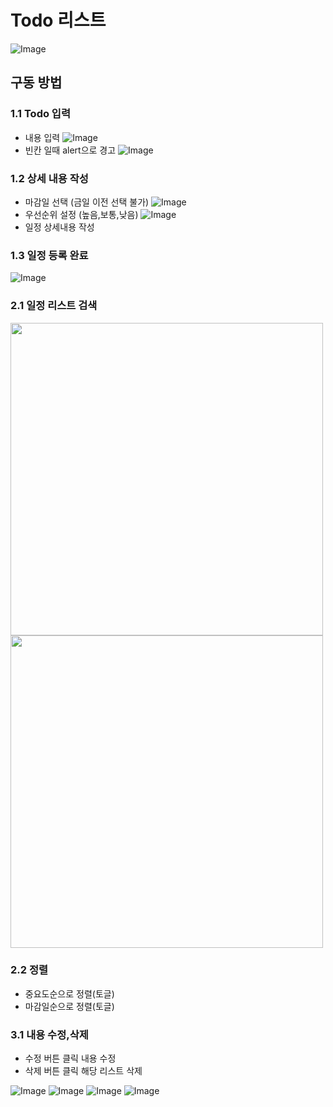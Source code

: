 # Todo 리스트
![Image](https://github.com/user-attachments/assets/082c23ae-469e-473a-a11e-83bcb89764d5)
## 구동 방법

### 1.1 Todo 입력
- 내용 입력
![Image](https://github.com/user-attachments/assets/f770904d-59a3-4ab7-aecb-8a93096299ae)
- 빈칸 일때 alert으로 경고
![Image](https://github.com/user-attachments/assets/02c9fa92-4e9c-4b12-b056-1671965c2d6d)

### 1.2 상세 내용 작성
- 마감일 선택 (금일 이전 선택 불가)
![Image](https://github.com/user-attachments/assets/ad6da638-2a53-44dc-bc10-199feb64f774)
- 우선순위 설정 (높음,보통,낮음)
![Image](https://github.com/user-attachments/assets/feb4fe43-3a58-4ef5-a295-192291471f37)
- 일정 상세내용 작성

### 1.3 일정 등록 완료
![Image](https://github.com/user-attachments/assets/38afbd85-b31f-4942-abb7-f66cddb24339)


### 2.1 일정 리스트 검색
<img src="https://github.com/user-attachments/assets/9a7e39d8-52f2-4743-adf2-71d5389ae1df" width="500">
<img src="https://github.com/user-attachments/assets/165f05ce-2c3b-42f9-ad6d-e9ff67a60a99" width="500">

### 2.2 정렬
- 중요도순으로 정렬(토글)
- 마감일순으로 정렬(토글)

### 3.1 내용 수정,삭제
- 수정 버튼 클릭 내용 수정
- 삭제 버튼 클릭 해당 리스트 삭제


![Image](https://github.com/user-attachments/assets/8587221d-32ca-49ba-94d2-5a2e2f07d0d0)
![Image](https://github.com/user-attachments/assets/1a8e43d6-2a5b-4ddb-80cc-0c2770645cd4)
![Image](https://github.com/user-attachments/assets/efd46cc6-6b62-4842-8dfe-418d990407cf)
![Image](https://github.com/user-attachments/assets/1f029806-2b9e-49c4-9a57-6774ab16f826)
